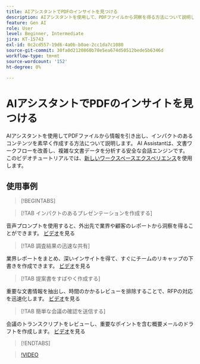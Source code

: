 ```yaml
---
title: AIアシスタントでPDFのインサイトを見つける
description: AIアシスタントを使用して、PDFファイルから洞察を得る方法について説明します
feature: Gen AI
role: User
level: Beginner, Intermediate
jira: KT-15743
exl-id: 0c2cd557-19d6-4a0b-b0ae-2cc1da7c1080
source-git-commit: 30fa0d2120860b78e5ea674d50512bede5b6346d
workflow-type: tm+mt
source-wordcount: '152'
ht-degree: 0%

---
```


# AIアシスタントでPDFのインサイトを見つける

AIアシスタントを使用してPDFファイルから情報を引き出し、インパクトのあるコンテンツを素早く作成する方法について説明します。 AI Assistantは、文書ワークフローを改善し、複雑な文書データを分析する安全な会話エンジンです。 このビデオチュートリアルでは、[新しいワークスペースエクスペリエンス](new-workspace.md)を使用します。

## 使用事例

>[!BEGINTABS]

>[!TAB インパクトのあるプレゼンテーションを作成する]

音声プロンプトを使用すると、外出先で業界や顧客のレポートから洞察を得ることができます。 [ビデオ](https://video.tv.adobe.com/v/3428811?quality=5&learn=on&hidetitle=true)を見る

>[!TAB 調査結果の迅速な共有]

業界レポートをまとめ、深いインサイトを得て、すぐにチームのリキャップの下書きを作成できます。 [ビデオ](https://video.tv.adobe.com/v/3427286?quality=5&learn=on&hidetitle=true)を見る

>[!TAB 提案書をすばやく作成する]

重要な文書情報を抽出し、時間のかかるレビューを排除することで、RFPの対応を迅速化します。 [ビデオ](https://video.tv.adobe.com/v/3428639?quality=5&learn=on&hidetitle=true)を見る

>[!TAB 簡単な会議の確認を送信する]

会議のトランスクリプトをレビューし、重要なポイントを含む概要メールのドラフトを作成します。 [ビデオ](https://video.tv.adobe.com/v/3427292?quality=5&learn=on&hidetitle=true)を見る

>[!ENDTABS]

>[!VIDEO](https://video.tv.adobe.com/v/3430512?quality=12&learn=on&hidetitle=true)
